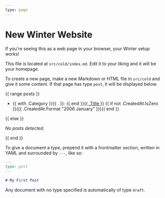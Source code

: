 ```yaml
---
type: page
---
```


# New Winter Website

If you're seeing this as a web page in your browser, your Winter setup works!

This file is located at `src/cold/index.md`. Edit it to your liking and it will
be your homepage.

To create a new page, make a new Markdown or HTML file in `src/cold` and give it
some content. If that page has type `post`, it will be displayed below.

<!--
  To syntax highlight template calls like below, try checking if your editor or
  a plugin has support for .tmpl files. Winter will pick up .html.tmpl files and
  .md.tmpl files the same as their respective counterparts.
-->

{{ range posts }}

- {{ with .Category }}{{ . }}: {{ end }}<a href="{{ .Shortname }}.html">{{ .Title }}</a> {{ if not .CreatedAt.IsZero }}({{ .CreatedAt.Format "2006 January" }}){{ end }}

{{ else }}

_No posts detected._

{{ end }}

To give a document a type, prepend it with a frontmatter section, written in
YAML and surrounded by `---`, like so:

```markdown
---
type: post
---

# My First Post
```

Any document with no type specified is automatically of type `draft`.
